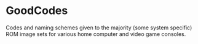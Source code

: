 GoodCodes
=========

Codes and naming schemes given to the majority (some system specific) ROM image sets for various home computer and video game consoles.

